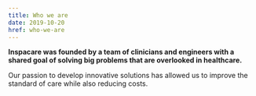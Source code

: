 ```yaml
---
title: Who we are
date: 2019-10-20
href: who-we-are
---
```


**Inspacare was founded by a team of clinicians and engineers with a shared goal of solving big problems that are overlooked in healthcare.**

Our passion to develop innovative solutions has allowed us to improve the standard of care while also reducing costs.

